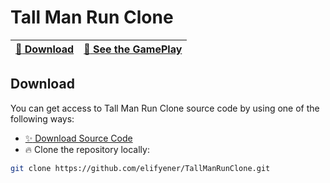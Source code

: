 # Tall Man Run Clone

| [:rocket: Download](#download) | [:movie_camera: **See the GamePlay**](https://youtu.be/gaKrVWicPvo)
| -------- | ----------- |

## Download

You can get access to Tall Man Run Clone source code by using one of the following ways:

- [:sparkles: Download Source Code](https://github.com/elifyener/TallManRunClone/archive/master.zip)
- :fire:  Clone the repository locally:

```bash
git clone https://github.com/elifyener/TallManRunClone.git
```


